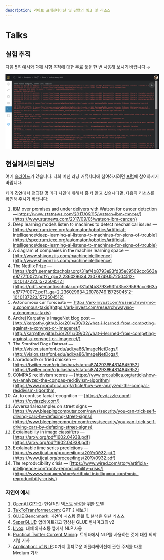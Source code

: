 ```yaml
---
description: 라이브 프레젠테이션 및 강연의 링크 및 리소스
---
```


# Talks

##  **실험 추적**

다음 [5분 예시](https://colab.research.google.com/drive/1b-6qlB-NL51BAWamtenbVxp7ryUWQivV#scrollTo=bZpt5W2NNl6S)와 함께 시험 추적에 대한 무료 툴을 한 번 사용해 보시기 바랍니다 →​

![](../../.gitbook/assets/image%20%2876%29%20%283%29%20%284%29%20%286%29%20%283%29%20%281%29%20%287%29.png)

## **현실에서의 딥러닝** 

여기 [슬라이드](https://storage.googleapis.com/wandb/CVP%20UCSD%20Deep%20Learning%20Real%20World.pdf)가 있습니다. 저희 머신 러닝 커뮤니티에 참여하시려면 [포럼](https://bit.ly/wandb-forum)에 참여하시기 바랍니다.

제가 강연에서 언급한 몇 가지 사안에 대해서 좀 더 알고 싶으시다면, 다음의 리소스를 확인해 주시기 바랍니다:

1. IBM over promises and under delivers with Watson for cancer detection —[https://www.statnews.com/2017/09/05/watson-ibm-cancer/](https://www.statnews.com/2017/09/05/watson-ibm-cancer/)
2. Deep learning models listen to machines to detect mechanical issues —[https://spectrum.ieee.org/automaton/robotics/artificial-intelligence/deep-learning-ai-listens-to-machines-for-signs-of-trouble](https://spectrum.ieee.org/automaton/robotics/artificial-intelligence/deep-learning-ai-listens-to-machines-for-signs-of-trouble)
3. A diagram of companies in the machine learning space — [http://www.shivonzilis.com/machineintelligence](http://www.shivonzilis.com/machineintelligence)
4. The Netflix Prize — [https://pdfs.semanticscholar.org/31af/4b8793e93fd35e89569ccd663ae8777f0072.pdf?\_ga=2.236029634.29078749.1572504512-1040137223.1572504512](https://pdfs.semanticscholar.org/31af/4b8793e93fd35e89569ccd663ae8777f0072.pdf?_ga=2.236029634.29078749.1572504512-1040137223.1572504512)
5. Autonomous car forecasts — [https://ark-invest.com/research/waymo-autonomous-taxis](https://ark-invest.com/research/waymo-autonomous-taxis)
6. Andrej Karpathy's ImageNet blog post — [http://karpathy.github.io/2014/09/02/what-i-learned-from-competing-against-a-convnet-on-imagenet/](http://karpathy.github.io/2014/09/02/what-i-learned-from-competing-against-a-convnet-on-imagenet/)
7. The Stanford Dogs Dataset — [http://vision.stanford.edu/aditya86/ImageNetDogs/](http://vision.stanford.edu/aditya86/ImageNetDogs/)
8. Labradoodle or fried chicken — [https://twitter.com/drjuliashaw/status/874293864814845952](https://twitter.com/drjuliashaw/status/874293864814845952)
9. COMPAS recidivism scores — [https://www.propublica.org/article/how-we-analyzed-the-compas-recidivism-algorithm](https://www.propublica.org/article/how-we-analyzed-the-compas-recidivism-algorithm)
10. Art to confuse facial recognition — [https://cvdazzle.com/](https://cvdazzle.com/)
11. Adversarial examples on street signs — [https://www.bleepingcomputer.com/news/security/you-can-trick-self-driving-cars-by-defacing-street-signs/](https://www.bleepingcomputer.com/news/security/you-can-trick-self-driving-cars-by-defacing-street-signs/)
12. Explainability in image classifiers — [https://arxiv.org/pdf/1602.04938.pdf](https://arxiv.org/pdf/1602.04938.pdf)
13. Explainable time series predictions — [https://www.ijcai.org/proceedings/2019/0932.pdf](https://www.ijcai.org/proceedings/2019/0932.pdf)
14. The reproducibility crisis — [https://www.wired.com/story/artificial-intelligence-confronts-reproducibility-crisis/](https://www.wired.com/story/artificial-intelligence-confronts-reproducibility-crisis/)

###  **자연어 예시**

1. [OpenAI GPT-2](https://openai.com/blog/better-language-models/): 현실적인 텍스트 생성을 위한 모델
2. [TalkToTransformer.com](https://talktotransformer.com): GPT 2 해보기
3. [GLUE Benchmark](https://gluebenchmark.com/): 자연어 시스템 훈련 및 분석을 위한 리소스
4. [SuperGLUE](https://super.gluebenchmark.com/): 업데이트되고 향상된 GLUE 벤치마크의 v2
5. [Livox](http://impact-transfer.org/zero/livox/): 대체 의사소통 앱에서 NLP 사용
6. [Practical Twitter Content Mining](https://www.ncbi.nlm.nih.gov/pmc/articles/PMC3694275/): 트위터에서 NLP를 사용하는 것에 대한 의학 저널 기사
7. [Applications of NLP](https://medium.com/@datamonsters/artificial-neural-networks-in-natural-language-processing-bcf62aa9151a): 0가지 흥미로운 어플리케이션에 관한 주제를 다룬 Medium 기사

